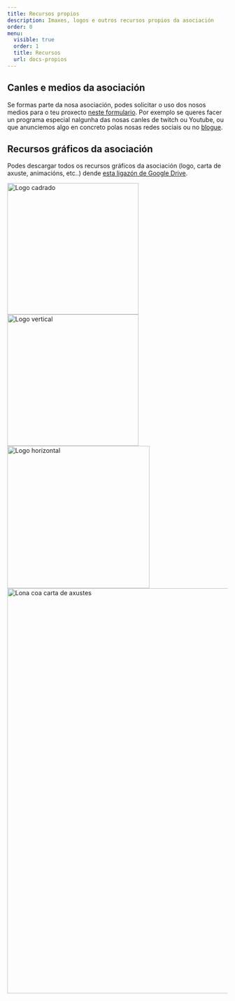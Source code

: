 ```yaml
---
title: Recursos propios
description: Imaxes, logos e outros recursos propios da asociación
order: 0
menu:
  visible: true
  order: 1
  title: Recursos
  url: docs-propios
---
```

## Canles e medios da asociación
Se formas parte da nosa asociación, podes solicitar o uso dos nosos medios para o teu proxecto [neste formulario](/form-medios/). Por exemplo se queres facer un programa especial nalgunha das nosas canles de twitch ou Youtube, ou que anunciemos algo en concreto polas nosas redes sociais ou no [blogue](/blog/).

## Recursos gráficos da asociación

Podes descargar todos os recursos gráficos da asociación (logo, carta de axuste, animacións, etc..) dende [esta ligazón de Google Drive](https://drive.google.com/drive/folders/1-0aQbo4-zQx5K96oKRiNPCT5PmKaUpK6).

<img src="/recursos/logo_cadrado.png" alt="Logo cadrado " style="width:300px;"/>
<img src="/recursos/logo_vertical.png" alt="Logo vertical" style="width:300px;"/>
<img src="/recursos/logo_horizontal.png" alt="Logo horizontal" style="width:325px;"/>
<img src="/recursos/lona.jpg" alt="Lona coa carta de axustes" style="width:925px;"/>